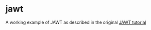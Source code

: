 # jawt

A working example of JAWT as described in the original [JAWT tutorial](https://docs.oracle.com/javase/9/docs/specs/AWT_Native_Interface.html)

